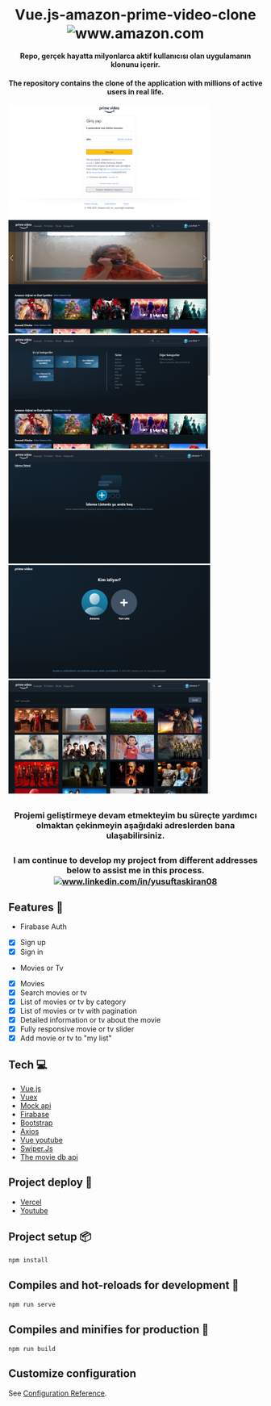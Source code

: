   <h1 align="center">Vue.js-amazon-prime-video-clone <img align="center" src="https://cdn.jsdelivr.net/npm/simple-icons@3.0.1/icons/amazon.svg" alt="www.amazon.com" height="30"    width="40" /></h1>
  <h4 align="center">Repo, gerçek hayatta milyonlarca aktif kullanıcısı olan uygulamanın klonunu içerir.</h4>
  <h4 align="center">The repository contains the clone of the application with millions of active users in real life.</h4>
 
 
<img src="login.png" width="400"  alt="https://www.youtube.com/watch?v=9jEGqqDtWrE" /> <img src="home.png" width="400"  href="https://www.youtube.com/watch?v=9jEGqqDtWrE"/> 
<img src="navbar.png" width="400"  href="https://www.youtube.com/watch?v=9jEGqqDtWrE" /> <img src="watch-list.png" width="400"  href="https://www.youtube.com/watch?v=9jEGqqDtWrE"/> 
<img src="who-is-watch.png" width="400"  href="https://www.youtube.com/watch?v=9jEGqqDtWrE"/> <img src="search.png" width="400"  href="https://www.youtube.com/watch?v=9jEGqqDtWrE"/> 

##  <h3 align="center">Projemi geliştirmeye devam etmekteyim bu süreçte yardımcı olmaktan çekinmeyin aşağıdaki adreslerden bana ulaşabilirsiniz.</h3>
##  <h3 align="center">I am continue to develop my project from different addresses below to assist me in this process.<a href="https://linkedin.com/in/yusuftaskiran08" target="blank"><img align="center" src="https://cdn.jsdelivr.net/npm/simple-icons@3.0.1/icons/linkedin.svg" alt="www.linkedin.com/in/yusuftaskiran08" height="30" width="40" /></a></h3>



## Features 🎉
- Firabase Auth
- [x] Sign up
- [x] Sign in
- Movies or Tv
- [x] Movies
- [x] Search movies or tv
- [x] List of movies or tv by category
- [x] List of movies or tv with pagination
- [x] Detailed information or tv about the movie
- [x] Fully responsive movie or tv slider
- [x] Add movie or tv to "my list"

## Tech 💻
- <a href="https://vuejs.org/"> Vue.js </a>
- <a href="https://github.com/vuejs/vuex#readme"> Vuex </a>
- <a href="https://mockapi.io/"> Mock api </a>
- <a href="https://firebase.google.com/"> Firabase </a>
- <a href="https://getbootstrap.com/"> Bootstrap </a>
- <a href="https://axios-http.com/"> Axios </a>
- <a href="https://github.com/anteriovieira/vue-youtube#readme"> Vue youtube </a>
- <a href="https://swiperjs.com/"> Swiper.Js </a>
- <a href="https://www.themoviedb.org/"> The movie db api </a>

## Project deploy 🛫

- <a href="https://vue-amazon-prime-video-clone.vercel.app/login"> Vercel </a>
- <a href="https://www.youtube.com/watch?v=9jEGqqDtWrE"> Youtube </a>

## Project setup 📦
```
npm install
```

## Compiles and hot-reloads for development 🏃
```
npm run serve
```

## Compiles and minifies for production 🛬
```
npm run build
```

## Customize configuration
See [Configuration Reference](https://cli.vuejs.org/config/).
